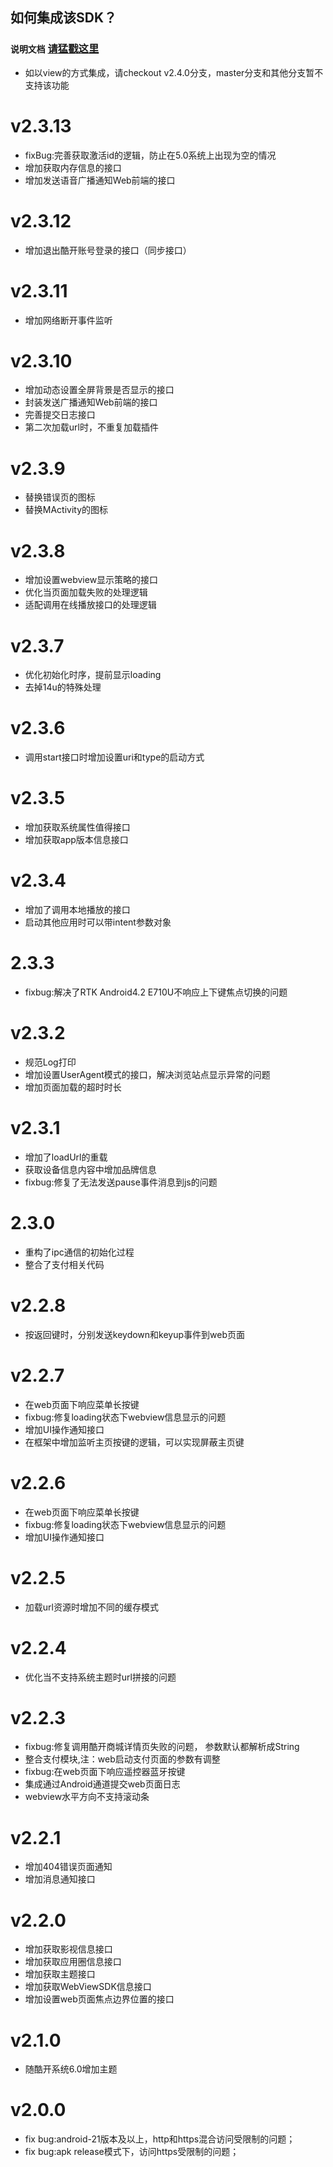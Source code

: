 ## 如何集成该SDK？

### ``说明文档`` [请猛戳这里](https://github.com/fanyanbo/CoocaaOSWebViewSDK/blob/feature-20180309/README.md)

* 如以view的方式集成，请checkout v2.4.0分支，master分支和其他分支暂不支持该功能
  
         
v2.3.13 
==================
 * fixBug:完善获取激活id的逻辑，防止在5.0系统上出现为空的情况
 * 增加获取内存信息的接口
 * 增加发送语音广播通知Web前端的接口
 
v2.3.12 
==================
 * 增加退出酷开账号登录的接口（同步接口）
 
v2.3.11 
==================
 * 增加网络断开事件监听
 
v2.3.10 
==================
 * 增加动态设置全屏背景是否显示的接口
 * 封装发送广播通知Web前端的接口
 * 完善提交日志接口
 * 第二次加载url时，不重复加载插件

v2.3.9 
==================
 * 替换错误页的图标
 * 替换MActivity的图标

v2.3.8 
==================
 * 增加设置webview显示策略的接口
 * 优化当页面加载失败的处理逻辑
 * 适配调用在线播放接口的处理逻辑

v2.3.7
==================
 * 优化初始化时序，提前显示loading
 * 去掉14u的特殊处理

v2.3.6
==================
 * 调用start接口时增加设置uri和type的启动方式

v2.3.5 
==================
 * 增加获取系统属性值得接口
 * 增加获取app版本信息接口

v2.3.4 
==================
 * 增加了调用本地播放的接口
 * 启动其他应用时可以带intent参数对象
 
2.3.3 
==================
 * fixbug:解决了RTK Android4.2 E710U不响应上下键焦点切换的问题

v2.3.2
==================
 * 规范Log打印
 * 增加设置UserAgent模式的接口，解决浏览站点显示异常的问题
 * 增加页面加载的超时时长

v2.3.1
==================
 * 增加了loadUrl的重载
 * 获取设备信息内容中增加品牌信息
 * fixbug:修复了无法发送pause事件消息到js的问题

2.3.0 
==================
 * 重构了ipc通信的初始化过程
 * 整合了支付相关代码

v2.2.8 
==================
* 按返回键时，分别发送keydown和keyup事件到web页面

v2.2.7 
==================
 * 在web页面下响应菜单长按键
 * fixbug:修复loading状态下webview信息显示的问题
 * 增加UI操作通知接口
 * 在框架中增加监听主页按键的逻辑，可以实现屏蔽主页键

v2.2.6 
==================
 * 在web页面下响应菜单长按键
 * fixbug:修复loading状态下webview信息显示的问题
 * 增加UI操作通知接口

v2.2.5 
==================
* 加载url资源时增加不同的缓存模式

v2.2.4 
==================
* 优化当不支持系统主题时url拼接的问题

v2.2.3
==================
 * fixbug:修复调用酷开商城详情页失败的问题， 参数默认都解析成String
 * 整合支付模块,注：web启动支付页面的参数有调整
 * fixbug:在web页面下响应遥控器蓝牙按键
 * 集成通过Android通道提交web页面日志
 * webview水平方向不支持滚动条

v2.2.1 
==================
 * 增加404错误页面通知
 * 增加消息通知接口

v2.2.0 
==================
 * 增加获取影视信息接口
 * 增加获取应用圈信息接口
 * 增加获取主题接口
 * 增加获取WebViewSDK信息接口
 * 增加设置web页面焦点边界位置的接口

v2.1.0 
==================
* 随酷开系统6.0增加主题

v2.0.0
==================
 * fix bug:android-21版本及以上，http和https混合访问受限制的问题；
 * fix bug:apk release模式下，访问https受限制的问题；

